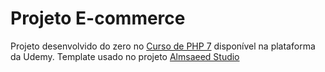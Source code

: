 # Projeto E-commerce

Projeto desenvolvido do zero no [Curso de PHP 7](https://www.udemy.com/curso-completo-de-php-7/) disponível na plataforma da Udemy. 
Template usado no projeto [Almsaeed Studio](https://almsaeedstudio.com)
